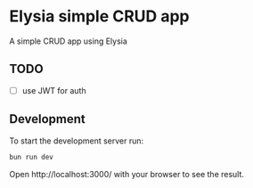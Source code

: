 # Elysia simple CRUD app

A simple CRUD app using Elysia

## TODO
- [ ] use JWT for auth

## Development
To start the development server run:
```bash
bun run dev
```

Open http://localhost:3000/ with your browser to see the result.